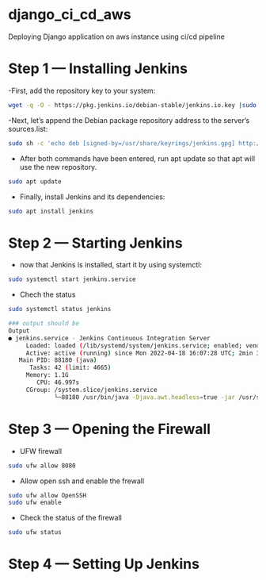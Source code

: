 # django_ci_cd_aws
Deploying Django application on aws instance using ci/cd pipeline


# Step 1 — Installing Jenkins
-First, add the repository key to your system:
```sh
wget -q -O - https://pkg.jenkins.io/debian-stable/jenkins.io.key |sudo gpg --dearmor -o /usr/share/keyrings/jenkins.gpg
```
-Next, let’s append the Debian package repository address to the server’s sources.list:
```sh
sudo sh -c 'echo deb [signed-by=/usr/share/keyrings/jenkins.gpg] http://pkg.jenkins.io/debian-stable binary/ > /etc/apt/sources.list.d/jenkins.list'
```

- After both commands have been entered, run apt update so that apt will use the new repository.
```sh
sudo apt update
```
- Finally, install Jenkins and its dependencies:
```sh
sudo apt install jenkins
```

# Step 2 — Starting Jenkins
- now that Jenkins is installed, start it by using systemctl:
```sh
sudo systemctl start jenkins.service
```
- Chech the status
```sh
sudo systemctl status jenkins

### output should be
Output
● jenkins.service - Jenkins Continuous Integration Server
     Loaded: loaded (/lib/systemd/system/jenkins.service; enabled; vendor preset: enabled)
     Active: active (running) since Mon 2022-04-18 16:07:28 UTC; 2min 3s ago
   Main PID: 88180 (java)
      Tasks: 42 (limit: 4665)
     Memory: 1.1G
        CPU: 46.997s
     CGroup: /system.slice/jenkins.service
             └─88180 /usr/bin/java -Djava.awt.headless=true -jar /usr/share/java/jenkins.war --webroot=/var/cache/jenkins/war --httpPort=8080
```

# Step 3 — Opening the Firewall
-  UFW firewall
```sh
sudo ufw allow 8080
```
- Allow open ssh and enable the frewall
```sh
sudo ufw allow OpenSSH
sudo ufw enable
```
- Check the status of the firewall
```sh
sudo ufw status
```
# Step 4 — Setting Up Jenkins


